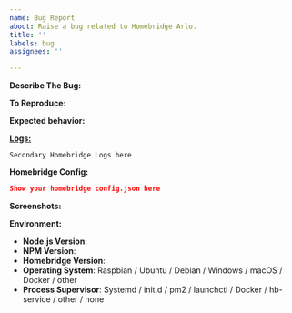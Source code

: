 ```yaml
---
name: Bug Report
about: Raise a bug related to Homebridge Arlo.
title: ''
labels: bug
assignees: ''

---
```


<!-- Provide a general summary in the Title above -->

**Describe The Bug:**
<!-- A clear and concise description of what the bug is. -->

**To Reproduce:**
<!-- Steps to reproduce the behavior. -->

**Expected behavior:**
<!-- A clear and concise description of what you expected to happen. -->

[**Logs:**]()
<!-- Please paste any relevant log output into a gist or using hastebin-->
<!-- If using hastebin or other text sharing website please make the lifespan long-->
<!-- Paste the link between the two () above -->
<!-- Remove any sensitive information, passwords, etc. -->
<!-- Please include the beginning of the log where the homebridge Arlo initialization happens -->
<!-- If needing to link multiple log files please do so between the ``` lines below -->

```
Secondary Homebridge Logs here
```

**Homebridge Config:**
<!-- Paste relevant output between the two ``` lines below -->
<!-- Remove any sensitive information, passwords, etc. -->

```json
Show your homebridge config.json here
```

**Screenshots:**
<!-- If applicable, add screenshots to help explain your problem. -->

**Environment:**

* **Node.js Version**: <!-- node -v -->
* **NPM Version**: <!-- npm -v -->
* **Homebridge Version**: <!-- homebridge -V -->
* **Operating System**: Raspbian / Ubuntu / Debian / Windows / macOS / Docker / other
* **Process Supervisor**: Systemd / init.d / pm2 / launchctl / Docker / hb-service / other / none

<!-- Click the "Preview" tab before you submit to ensure the formatting is correct. -->